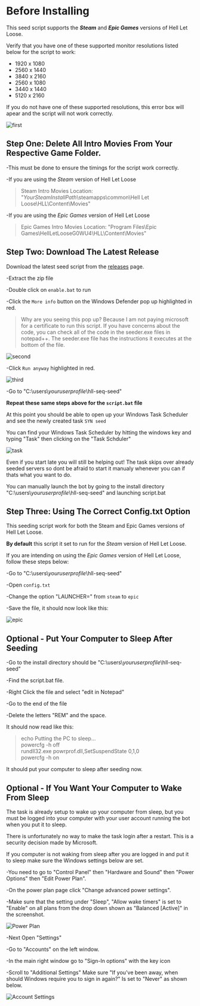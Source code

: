 # Before Installing

This seed script supports the **_Steam_** and **_Epic Games_** versions of Hell Let Loose.

Verify that you have one of these supported monitor resolutions listed below for the script to work:
  - 1920 x 1080
  - 2560 x 1440
  - 3840 x 2160
  - 2560 x 1080
  - 3440 x 1440
  - 5120 x 2160

If you do not have one of these supported resolutions, this error box will apear and the script will not work correctly.
  
![first](https://github.com/waterjugs/SYN-Seed-Script/blob/screenshots/Game%20Resolution%20Error.png)

## Step One: Delete All Intro Movies From Your Respective Game Folder.

-This must be done to ensure the timings for the script work correctly.

-If you are using the _Steam_ version of Hell Let Loose
> Steam Intro Movies Location: "*YourSteamInstallPath*\\steamapps\common\Hell Let Loose\HLL\Content\Movies"

-If you are using the _Epic Games_ version of Hell Let Loose
> Epic Games Intro Movies Location: "Program Files\Epic Games\HellLetLooseG0WU4\HLL\Content\Movies"
 
## Step Two: Download The Latest Release
Download the latest seed script from the [releases](https://github.com/waterjugs/SYN-Seed-Script/releases) page.

-Extract the zip file

-Double click on `enable.bat` to run

-Click the `More info` button on the Windows Defender pop up highlighted in red.

> Why are you seeing this pop up? Because I am not paying microsoft for a certificate to run this script. If you have concerns about the code, you can check all of the code in the seeder.exe files in notepad++. The seeder.exe file has the instructions it executes at the bottom of the file.<br>

![second](https://github.com/waterjugs/SYN-Seed-Script/blob/screenshots/Windows%20Security%2001.png)

-Click `Run anyway` highlighted in red.

![third](https://github.com/waterjugs/SYN-Seed-Script/blob/screenshots/Windows%20Security%2002.png)

-Go to "C:\users\\*youruserprofile*\hll-seq-seed"

**Repeat these same steps above for the `script.bat` file**

At this point you should be able to open up your Windows Task Scheduler and see the newly created task `SYN seed`

You can find your Windows Task Scheduler by hitting the windows key and typing "Task" then clicking on the "Task Schduler"

![task](https://github.com/waterjugs/SYN-Seed-Script/blob/screenshots/Syn%20Task.png)
  
Even if you start late you will still be helping out! The task skips over already seeded servers so dont be afraid to start it manualy whenever you can if thats what you want to do.

You can manually launch the bot by going to the install directory "C:\users\\*youruserprofile*\hll-seq-seed" and launching script.bat

## Step Three: Using The Correct Config.txt Option

This seeding script work for both the Steam and Epic Games versions of Hell Let Loose. 

**By default** this script it set to run for the _Steam_ version of Hell Let Loose.

If you are intending on using the _Epic Games_ version of Hell Let Loose, follow these steps below:

-Go to "C:\users\\*youruserprofile*\hll-seq-seed"

-Open `config.txt`

-Change the option "LAUNCHER=" from `steam` to `epic`

-Save the file, it should now look like this:

![epic](https://github.com/waterjugs/SYN-Seed-Script/blob/screenshots/Config%20File%20Epic.png)

## Optional - Put Your Computer to Sleep After Seeding

-Go to the install directory should be "C:\users\\*youruserprofile*\hll-seq-seed"

-Find the script.bat file.

-Right Click the file and select "edit in Notepad"

-Go to the end of the file

-Delete the letters "REM" and the space.

It should now read like this:

> echo Putting the PC to sleep... <br>
> powercfg -h off <br>
> rundll32.exe powrprof.dll,SetSuspendState 0,1,0 <br>
> powercfg -h on <br>

It should put your computer to sleep after seeding now.

## Optional - If You Want Your Computer to Wake From Sleep

The task is already setup to wake up your computer from sleep, but you must be logged into your computer with your user account running the bot when you put it to sleep.

There is unfortunately no way to make the task login after a restart. This is a security decision made by Microsoft.

If you computer is not waking from sleep after you are logged in and put it to sleep make sure the Windows settings below are set.

-You need to go to "Control Panel" then "Hardware and Sound" then "Power Options" then "Edit Power Plan".

-On the power plan page click "Change advanced power settings".

-Make sure that the setting under "Sleep", "Allow wake timers" is set to "Enable" on all plans from the drop down shown as "Balanced [Active]" in the screenshot. 

![Power Plan](https://github.com/waterjugs/SYN-Seed-Script/blob/screenshots/Power%20Plan%20Settings.png) <br>

-Next Open "Settings"

-Go to "Accounts" on the left window.

-In the main right window go to "Sign-In options" with the key icon

-Scroll to "Additional Settings" Make sure "If you've been away, when should Windows require you to sign in again?" Is set to "Never" as shown below.<br>

![Account Settings](https://github.com/waterjugs/SYN-Seed-Script/blob/screenshots/Account%20Setting.png)
